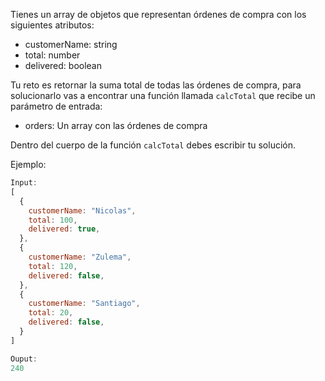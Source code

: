 Tienes un array de objetos que representan órdenes de compra con los siguientes atributos:

- customerName: string
- total: number
- delivered: boolean

Tu reto es retornar la suma total de todas las órdenes de compra, para solucionarlo vas a encontrar una función llamada `calcTotal` que recibe un parámetro de entrada:

- orders: Un array con las órdenes de compra

Dentro del cuerpo de la función `calcTotal` debes escribir tu solución.

Ejemplo:

```js
Input:
[
  {
    customerName: "Nicolas",
    total: 100,
    delivered: true,
  },
  {
    customerName: "Zulema",
    total: 120,
    delivered: false,
  },
  {
    customerName: "Santiago",
    total: 20,
    delivered: false,
  }
]

Ouput:
240
```
